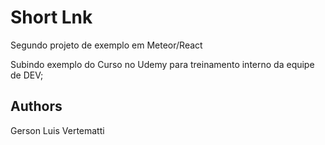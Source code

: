 # Short Lnk

Segundo projeto de exemplo em Meteor/React

Subindo exemplo do Curso no Udemy para treinamento interno da equipe de DEV;

## Authors

Gerson Luis Vertematti
